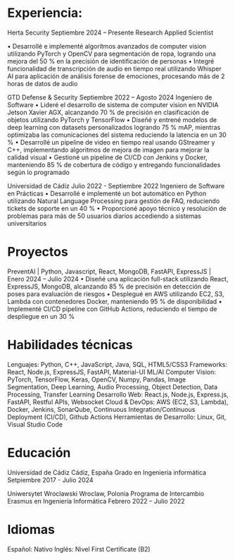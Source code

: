 # Experiencia:

Herta Security  Septiembre 2024 – Presente
Research Applied Scientist

• Desarrollé e implementé algoritmos avanzados de computer vision utilizando PyTorch y OpenCV para
segmentación de ropa, logrando una mejora del 50 % en la precisión de identificación de personas
• Integré funcionalidad de transcripción de audio en tiempo real utilizando Whisper AI para aplicación de análisis
forense de emociones, procesando más de 2 horas de datos de audio

GTD Defense & Security Septiembre 2022 – Agosto 2024
Ingeniero de Software
• Lideré el desarrollo de sistema de computer vision en NVIDIA Jetson Xavier AGX, alcanzando 70 % de
precisión en clasificación de objetos utilizando PyTorch y TensorFlow
• Diseñé y entrené modelos de deep learning con datasets personalizados logrando 75 % mAP, mientras
optimizaba las comunicaciones del sistema reduciendo la latencia en un 30 %
• Desarrollé un pipeline de video en tiempo real usando GStreamer y C++, implementando algoritmos de
mejora de imagen para mejorar la calidad visual
• Gestioné un pipeline de CI/CD con Jenkins y Docker, manteniendo 85 % de cobertura de código y entregando
funcionalidades según lo programado


Universidad de Cádiz Julio 2022 - Septiembre 2022
Ingeniero de Software en Prácticas
• Desarrollé e implementé un bot automático en Python utilizando Natural Language Processing para gestión
de FAQ, reduciendo tickets de soporte en un 40 %
• Proporcioné apoyo técnico y resolución de problemas para más de 50 usuarios diarios accediendo a sistemas
universitarios

# Proyectos
PreventAI | Python, Javascript, React, MongoDB, FastAPI, ExpressJS | Enero 2024 – Julio 2024
• Diseñé una aplicación full-stack utilizando React, ExpressJS, MongoDB, alcanzando 85 % de precisión en
detección de poses para evaluación de riesgos
• Desplegué en AWS utilizando EC2, S3, Lambda con contenedores Docker, manteniendo 95 % de disponibilidad
• Implementé CI/CD pipeline con GitHub Actions, reduciendo el tiempo de despliegue en un 30 %

# Habilidades técnicas
Lenguajes: Python, C++, JavaScript, Java, SQL, HTML5/CSS3
Frameworks: React, Node.js, ExpressJS, FastAPI, Material-UI
ML/AI Computer Vision: PyTorch, TensorFlow, Keras, OpenCV, Numpy, Pandas, Image Segmentation, Deep
Learning, Audio Processing, Object Detection, Data Processing, Transfer Learning Desarrollo Web: React.js, Node.js,
Express.js, FastAPI, Restful APIs, Websocket
Cloud & DevOps: AWS (EC2, S3, Lambda), Docker, Jenkins, SonarQube, Continuous Integration/Continuous
Deployment (CI/CD), Github Actions
Herramientas de Desarrollo: Linux, Git, Visual Studio Code


# Educación
Universidad de Cádiz Cádiz, España 
Grado en Ingeniería informática Setpiembre 2017 - Julio 2024

Uniwersytet Wroclawski  Wroclaw, Polonia
Programa de Intercambio Erasmus en Ingenierı́a Informática Febrero 2022 – Julio 2022


# Idiomas

Español: Nativo
Inglés: Nivel First Certificate (B2)
